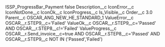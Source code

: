 <?xml version="1.0" encoding="UTF-8"?>
<CustomMetadata xmlns="http://soap.sforce.com/2006/04/metadata" xmlns:xsi="http://www.w3.org/2001/XMLSchema-instance" xmlns:xsd="http://www.w3.org/2001/XMLSchema">
    <label>ISSP_ProgressBar_Payment</label>
    <protected>false</protected>
    <values>
        <field>Description__c</field>
        <value xsi:nil="true"/>
    </values>
    <values>
        <field>IconError__c</field>
        <value xsi:nil="true"/>
    </values>
    <values>
        <field>IconNotDone__c</field>
        <value xsi:nil="true"/>
    </values>
    <values>
        <field>IconOk__c</field>
        <value xsi:nil="true"/>
    </values>
    <values>
        <field>IconProgress__c</field>
        <value xsi:nil="true"/>
    </values>
    <values>
        <field>Is_Visible__c</field>
        <value xsi:nil="true"/>
    </values>
    <values>
        <field>Order__c</field>
        <value xsi:type="xsd:double">3.0</value>
    </values>
    <values>
        <field>Parent__c</field>
        <value xsi:type="xsd:string">OSCAR_ANG_NEW_HE_STANDARD_1</value>
    </values>
    <values>
        <field>ValueError__c</field>
        <value xsi:type="xsd:string">OSCAR__r.STEP9__c=&apos;Failed&apos;</value>
    </values>
    <values>
        <field>ValueOk__c</field>
        <value xsi:type="xsd:string">OSCAR__r.STEP9__c=&apos;Passed&apos; AND OSCAR__r.STEP8__c!=&apos;Failed&apos;</value>
    </values>
    <values>
        <field>ValueProgress__c</field>
        <value xsi:type="xsd:string">OSCAR__r.Send_invoice__c=true AND OSCAR__r.STEP8__c=&apos;Passed&apos; AND OSCAR__r.STEP9__c NOT IN (&apos;Passed&apos;,&apos;Failed&apos;)</value>
    </values>
</CustomMetadata>

